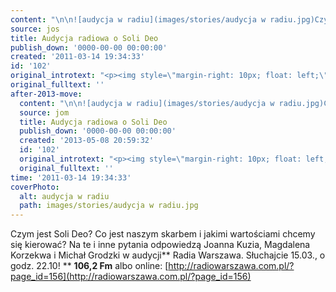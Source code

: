 ```yaml
---
content: "\n\n![audycja w radiu](images/stories/audycja w radiu.jpg)Czym jest Soli Deo? Co jest naszym skarbem i jakimi wartościami chcemy  się kierować? Na te i inne pytania odpowiedzą Joanna Kuzia, Magdalena  Korzekwa i Michał Grodzki w audycji** Radia Warszawa. Słuchajcie 15.03., o godz. 22.10!\n** \n**106,2 Fm** albo online: [http://radiowarszawa.com.pl/?page_id=156](http://radiowarszawa.com.pl/?page_id=156)\n\_\n\_\n\n\n<!--CONTENT FROM OLD SERVER (jos before 2013): \n\n![audycja w radiu](images/stories/audycja w radiu.jpg)Czym jest Soli Deo? Co jest naszym skarbem i jakimi wartościami chcemy  się kierować? Na te i inne pytania odpowiedzą Joanna Kuzia, Magdalena  Korzekwa i Michał Grodzki w audycji** Radia Warszawa. Słuchajcie 15.03., o godz. 22.10!\n** \n**106,2 Fm** albo online: [http://radiowarszawa.com.pl/?page_id=156](http://radiowarszawa.com.pl/?page_id=156)\n\r\n\n\_\n\r\n\n\_\n\n-->"
source: jos
title: Audycja radiowa o Soli Deo
publish_down: '0000-00-00 00:00:00'
created: '2011-03-14 19:34:33'
id: '102'
original_introtext: "<p><img style=\"margin-right: 10px; float: left;\" alt=\"audycja w radiu\" src=\"images/stories/audycja w radiu.jpg\" height=\"113\" width=\"150\" />Czym jest Soli Deo? Co jest naszym skarbem i jakimi wartościami chcemy  się kierować? Na te i inne pytania odpowiedzą Joanna Kuzia, Magdalena  Korzekwa i Michał Grodzki w audycji<strong> Radia Warszawa. Słuchajcie 15.03., o godz. 22.10!<br /></strong> <br /><strong>106,2 Fm</strong> albo online: <a rel=\"nofollow\" target=\"_blank\" href=\"http://radiowarszawa.com.pl/?page_id=156\">http://radiowarszawa.com.pl/?page_id=156</a></p>\r\n<p>\_</p>\r\n<p>\_</p>"
original_fulltext: ''
after-2013-move:
  content: "\n\n![audycja w radiu](images/stories/audycja w radiu.jpg)Czym jest Soli Deo? Co jest naszym skarbem i jakimi wartościami chcemy  się kierować? Na te i inne pytania odpowiedzą Joanna Kuzia, Magdalena  Korzekwa i Michał Grodzki w audycji** Radia Warszawa. Słuchajcie 15.03., o godz. 22.10!\n** \n**106,2 Fm** albo online: [http://radiowarszawa.com.pl/?page_id=156](http://radiowarszawa.com.pl/?page_id=156)\n\_\n\_\n"
  source: jom
  title: Audycja radiowa o Soli Deo
  publish_down: '0000-00-00 00:00:00'
  created: '2013-05-08 20:59:32'
  id: '102'
  original_introtext: "<p><img style=\"margin-right: 10px; float: left;\" alt=\"audycja w radiu\" src=\"images/stories/audycja w radiu.jpg\" height=\"113\" width=\"150\" />Czym jest Soli Deo? Co jest naszym skarbem i jakimi wartościami chcemy  się kierować? Na te i inne pytania odpowiedzą Joanna Kuzia, Magdalena  Korzekwa i Michał Grodzki w audycji<strong> Radia Warszawa. Słuchajcie 15.03., o godz. 22.10!<br /></strong> <br /><strong>106,2 Fm</strong> albo online: <a rel=\"nofollow\" target=\"_blank\" href=\"http://radiowarszawa.com.pl/?page_id=156\">http://radiowarszawa.com.pl/?page_id=156</a></p>\n<p>\_</p>\n<p>\_</p>"
  original_fulltext: ''
time: '2011-03-14 19:34:33'
coverPhoto:
  alt: audycja w radiu
  path: images/stories/audycja w radiu.jpg
---
```

Czym jest Soli Deo? Co jest naszym skarbem i jakimi wartościami chcemy  się kierować? Na te i inne pytania odpowiedzą Joanna Kuzia, Magdalena  Korzekwa i Michał Grodzki w audycji** Radia Warszawa. Słuchajcie 15.03., o godz. 22.10!
** 
**106,2 Fm** albo online: [http://radiowarszawa.com.pl/?page_id=156](http://radiowarszawa.com.pl/?page_id=156)
 
 


<!--CONTENT FROM OLD SERVER (jos before 2013): 

Czym jest Soli Deo? Co jest naszym skarbem i jakimi wartościami chcemy  się kierować? Na te i inne pytania odpowiedzą Joanna Kuzia, Magdalena  Korzekwa i Michał Grodzki w audycji** Radia Warszawa. Słuchajcie 15.03., o godz. 22.10!
** 
**106,2 Fm** albo online: [http://radiowarszawa.com.pl/?page_id=156](http://radiowarszawa.com.pl/?page_id=156)


 


 

-->

<!--{{json:{"created_date":"2011-03-14 19:34:33","publish_down":"0000-00-00 00:00:00","id":"102"}}}-->